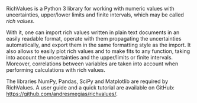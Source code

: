 RichValues is a Python 3 library for working with numeric values with uncertainties, upper/lower limits and finite intervals, which may be called _rich values_. 

With it, one can import rich values written in plain text documents in an easily readable format, operate with them propagating the uncertainties automatically, and export them in the same formatting style as the import. It also allows to easily plot rich values and to make fits to any function, taking into account the uncertainties and the upper/limits or finite intervals. Moreover, correlations between variables are taken into account when performing calculations with rich values. 

The libraries NumPy, Pandas, SciPy and Matplotlib are required by RichValues. A user guide and a quick tutorial are available on GitHub: https://github.com/andresmegias/richvalues/.
